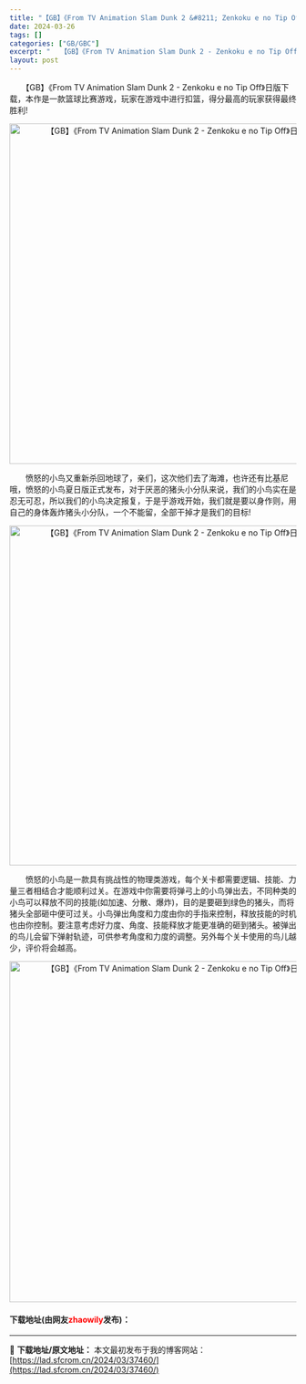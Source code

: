 ```yaml
---
title: "【GB】《From TV Animation Slam Dunk 2 &#8211; Zenkoku e no Tip Off》日版下载"
date: 2024-03-26
tags: []
categories: ["GB/GBC"]
excerpt: "　　【GB】《From TV Animation Slam Dunk 2 - Zenkoku e no Tip Off》日版下载，本作是一款篮球比赛游戏，玩家在游戏中进行扣篮，得分最高的玩家获得最终胜利! 　　愤怒的小鸟又重新杀回地球了，亲们，这次他们去了海滩，也许还有比基尼哦，愤怒的小鸟夏日版正式&hellip;"
layout: post
---
```


 <p>　　【GB】《From TV Animation Slam Dunk 2 - Zenkoku e no Tip Off》日版下载，本作是一款篮球比赛游戏，玩家在游戏中进行扣篮，得分最高的玩家获得最终胜利!</p> <p align="center"><img align="" border="0" src="https://lad.sfcrom.cn/wp-content/uploads/2024/03/20240326_66028026c6158.png" width="597" alt="【GB】《From TV Animation Slam Dunk 2 - Zenkoku e no Tip Off》日版下载" /></p> <p>　　愤怒的小鸟又重新杀回地球了，亲们，这次他们去了海滩，也许还有比基尼哦，愤怒的小鸟夏日版正式发布，对于厌恶的猪头小分队来说，我们的小鸟实在是忍无可忍，所以我们的小鸟决定报复，于是乎游戏开始，我们就是要以身作则，用自己的身体轰炸猪头小分队，一个不能留，全部干掉才是我们的目标!</p> <p align="center"><img align="" border="0" src="https://lad.sfcrom.cn/wp-content/uploads/2024/03/20240326_660280276d705.png" width="596" alt="【GB】《From TV Animation Slam Dunk 2 - Zenkoku e no Tip Off》日版下载" /></p> <p>　　愤怒的小鸟是一款具有挑战性的物理类游戏，每个关卡都需要逻辑、技能、力量三者相结合才能顺利过关。在游戏中你需要将弹弓上的小鸟弹出去，不同种类的小鸟可以释放不同的技能(如加速、分散、爆炸)，目的是要砸到绿色的猪头，而将猪头全部砸中便可过关。小鸟弹出角度和力度由你的手指来控制，释放技能的时机也由你控制。要注意考虑好力度、角度、技能释放才能更准确的砸到猪头。被弹出的鸟儿会留下弹射轨迹，可供参考角度和力度的调整。另外每个关卡使用的鸟儿越少，评价将会越高。</p> <p align="center"><img align="" border="0" src="https://lad.sfcrom.cn/wp-content/uploads/2024/03/20240326_66028028073f2.png" width="598" alt="【GB】《From TV Animation Slam Dunk 2 - Zenkoku e no Tip Off》日版下载" /></p> <p><h4>下载地址(由网友<font color="red">zhaowily</font>发布)：</h4></p> 

---
📖 **下载地址/原文地址：** 本文最初发布于我的博客网站：[https://lad.sfcrom.cn/2024/03/37460/](https://lad.sfcrom.cn/2024/03/37460/)
